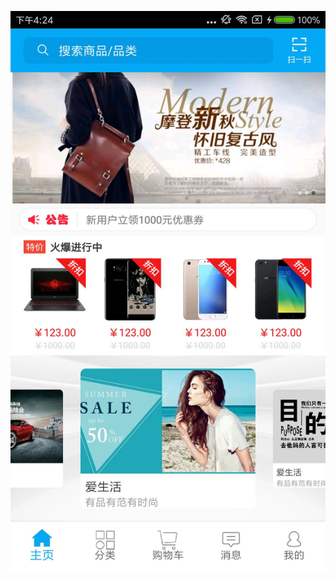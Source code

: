 ![image](https://github.com/HandsomeBoy11/KotlinShopping/blob/master/TIM%E5%9B%BE%E7%89%8720200110162454.jpg)